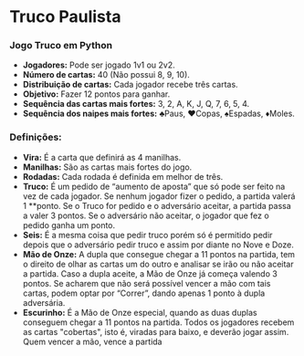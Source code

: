 # Truco Paulista
 ### Jogo Truco em Python

- **Jogadores:** Pode ser jogado 1v1 ou 2v2.
- **Número de cartas:** 40 (Não possui 8, 9, 10).
- **Distribuição de cartas:** Cada jogador recebe três cartas.
- **Objetivo:** Fazer 12 pontos para ganhar.
- **Sequência das cartas mais fortes:** 3, 2, A, K, J, Q, 7, 6, 5, 4.
- **Sequência dos naipes mais fortes:** ♣Paus, ♥Copas, ♠Espadas, ♦Moles.

 ### Definições:

- **Vira:** É a carta que definirá as 4 manilhas.
- **Manilhas:** São as cartas mais fortes do jogo.
- **Rodadas:** Cada rodada é definida em melhor de três.
- **Truco:** É um pedido de “aumento de aposta” que só pode ser feito na vez de cada jogador. Se nenhum jogador fizer o pedido, a partida valerá 1 **ponto. Se o Truco for pedido e o adversário aceitar, a partida passa a valer 3 pontos. Se o adversário não aceitar, o jogador que fez o pedido ganha um ponto.
- **Seis:** É a mesma coisa que pedir truco porém só é permitido pedir depois que o adversário pedir truco e assim por diante no Nove e Doze.
- **Mão de Onze:** A dupla que consegue chegar a 11 pontos na partida, tem o direito de olhar as cartas um do outro e analisar se irão ou não aceitar a partida. Caso a dupla aceite, a Mão de Onze já começa valendo 3 pontos. Se acharem que não será possível vencer a mão com tais cartas, podem optar por “Correr”, dando apenas 1 ponto à dupla adversária.
- **Escurinho:** É a Mão de Onze especial, quando as duas duplas conseguem chegar a 11 pontos na partida. Todos os jogadores recebem as cartas "cobertas", isto é, viradas para baixo, e deverão jogar assim. Quem vencer a mão, vence a partida
